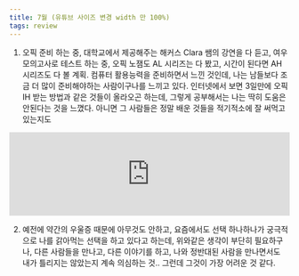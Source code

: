```yaml
---
title: 7월 (유튜브 사이즈 변경 width 만 100%)
tags: review
---
```

1. 오픽 준비 하는 중, 대학교에서 제공해주는 해커스 Clara 쌤의 강연을 다 듣고, 여우 모의고사로 테스트 하는 중, 오픽 노잼도 AL 시리즈는 다 봤고, 시간이 된다면 AH 시리즈도 다 볼 계획. 컴퓨터 활용능력을 준비하면서 느낀 것인데, 나는 남들보다 조금 더 많이 준비해야하는 사람이구나를 느끼고 있다. 인터넷에서 보면 3일만에 오픽 IH 받는 방법과 같은 것들이 올라오곤 하는데, 그렇게 공부해서는 나는 딱히 도움은 안된다는 것을 느꼈다. <bold>아니면 그 사람들은 정말 배운 것들을 적기적소에 잘 써먹고 있는지도 </bold>

<iframe width="100%" src="https://www.youtube.com/embed/2Xa2fPTQaoA" title="YouTube video player" frameborder="0" allow="accelerometer; autoplay; clipboard-write; encrypted-media; gyroscope; picture-in-picture" allowfullscreen></iframe>

2. 예전에 약간의 우울증 때문에 아무것도 안하고, 요즘에서도 선택 하나하나가 궁극적으로 나를 갉아먹는 선택을 하고 있다고 하는데, 위와같은 생각이 부단히 필요하구나, 다른 사람들을 만나고, 다른 이야기를 하고, 나와 정반대된 사람을 만나면서도 내가 틀리지는 않았는지 계속 의심하는 것.. 그런데 그것이 가장 어려운 것 같다.